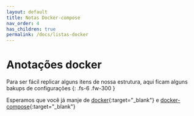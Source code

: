 ```yaml
---
layout: default
title: Notas Docker-compose
nav_order: 4
has_children: true
permalink: /docs/listas-docker
---
```


# Anotações docker

Para ser fácil replicar alguns itens de nossa estrutura, aqui ficam alguns bakups de configurações
{: .fs-6 .fw-300 }

Esperamos que você já manje de [docker](https://docs.docker.com/engine/install/){:target="_blank"} e [docker-compose](https://docs.docker.com/compose/install/){:target="_blank"}


